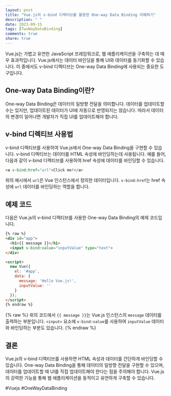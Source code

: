 ```yaml
---
layout: post
title: "Vue.js의 v-bind 디렉티브를 활용한 One-way Data Binding 이해하기"
description: " "
date: 2023-09-15
tags: [TwoWayDataBinding]
comments: true
share: true
---
```


Vue.js는 가볍고 유연한 JavaScript 프레임워크로, 웹 애플리케이션을 구축하는 데 매우 효과적입니다. Vue.js에서는 데이터 바인딩을 통해 UI와 데이터를 동기화할 수 있습니다. 이 중에서도 v-bind 디렉티브는 One-way Data Binding에 사용되는 중요한 도구입니다.

## One-way Data Binding이란?

One-way Data Binding은 데이터의 일방향 전달을 의미합니다. 데이터를 업데이트할 수는 있지만, 업데이트된 데이터가 UI에 자동으로 반영되지는 않습니다. 따라서 데이터의 변경이 일어나면 개발자가 직접 UI를 업데이트해야 합니다.

## v-bind 디렉티브 사용법

v-bind 디렉티브를 사용하여 Vue.js에서 One-way Data Binding을 구현할 수 있습니다. v-bind 디렉티브는 데이터를 HTML 속성에 바인딩하는데 사용됩니다. 예를 들어, 다음과 같이 v-bind 디렉티브를 사용하여 href 속성에 데이터를 바인딩할 수 있습니다.

```html
<a v-bind:href="url">Click me!</a>
```

위의 예시에서 `url`은 Vue 인스턴스에서 정의한 데이터입니다. `v-bind:href`는 href 속성에 `url` 데이터를 바인딩하는 역할을 합니다.

## 예제 코드

다음은 Vue.js의 v-bind 디렉티브를 사용한 One-way Data Binding의 예제 코드입니다.

```html
{% raw %}
<div id="app">
  <h1>{{ message }}</h1>
  <input v-bind:value="inputValue" type="text">
</div>

<script>
  new Vue({
    el: '#app',
    data: {
      message: 'Hello Vue.js!',
      inputValue: ''
    }
  });
</script>
{% endraw %}
```
{% raw %}
위의 코드에서 `{{ message }}`는 Vue.js 인스턴스의 `message` 데이터를 출력하는 부분입니다. `<input>` 요소에 `v-bind:value`를 사용하여 `inputValue` 데이터와 바인딩하는 부분도 있습니다.
{% endraw %}
## 결론

Vue.js의 v-bind 디렉티브를 사용하면 HTML 속성과 데이터를 간단하게 바인딩할 수 있습니다. One-way Data Binding을 통해 데이터의 일방향 전달을 구현할 수 있으며, 데이터를 업데이트할 때 UI를 직접 업데이트해야 한다는 점을 주의해야 합니다. Vue.js의 강력한 기능을 통해 웹 애플리케이션을 동적이고 유연하게 구축할 수 있습니다.

#Vuejs #OneWayDataBinding